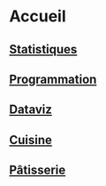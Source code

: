 # Accueil

## [Statistiques]()

## [Programmation]()

## [Dataviz]()

## [Cuisine]()

## [Pâtisserie]()